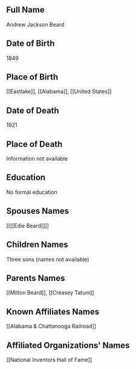 ## Full Name
Andrew Jackson Beard

## Date of Birth
1849

## Place of Birth
[[Eastlake]], [[Alabama]], [[United States]]

## Date of Death
1921

## Place of Death
Information not available

## Education
No formal education

## Spouses Names
[[[[Edie Beard]]]]

## Children Names
Three sons (names not available)

## Parents Names
[[Milton Beard]], [[Creasey Tatum]]

## Known Affiliates Names
[[Alabama & Chattanooga Railroad]]

## Affiliated Organizations' Names
[[National Inventors Hall of Fame]]

